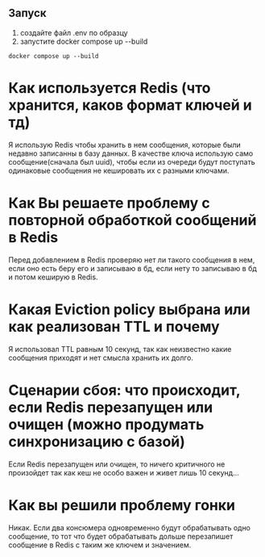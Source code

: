 ## Запуск
1) создайте файл .env по образцу
2) запустите docker compose up --build
```
docker compose up --build
```
# Как используется Redis (что хранится, каков формат ключей и тд)
Я использую Redis чтобы хранить в нем сообщения, которые были недавно записанны в базу данных.
В качестве ключа использую само сообщение(сначала был uuid), чтобы если из очереди будут поступать
одинаковые сообщения не кешировать их с разными ключами.  
# Как Вы решаете проблему с повторной обработкой сообщений в Redis
Перед добавлением в Redis проверяю нет ли такого сообщения в нем, если оно есть беру его и записываю в бд,
если нету то записываю в бд и потом кеширую в Redis.
# Какая Eviction policy выбрана или как реализован TTL и почему
Я использовал TTL равным 10 секунд, так как неизвестно какие сообщения приходят и нет смысла хранить их долго. 
# Сценарии сбоя: что происходит, если Redis перезапущен или очищен (можно продумать синхронизацию с базой)
Если Redis перезапущен или очищен, то ничего критичного не произойдет так как кеш не особо важен и живет лишь 10 секунд...
# Как вы решили проблему гонки
Никак. Если два консюмера одновременно будут обрабатывать одно сообщение, то тот что будет обрабатывать дольше перезапишет 
сообщение в Redis с таким же ключем и значением.